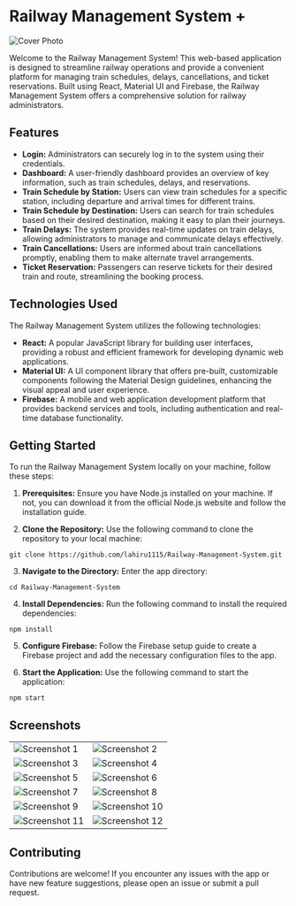 # Railway Management System +

![Cover Photo](public/static/screenshots/Header.png)

Welcome to the Railway Management System! This web-based application is designed to streamline railway operations and provide a convenient platform for managing train schedules, delays, cancellations, and ticket reservations. Built using React, Material UI and Firebase, the Railway Management System offers a comprehensive solution for railway administrators.

## Features

- **Login:** Administrators can securely log in to the system using their credentials.
- **Dashboard:** A user-friendly dashboard provides an overview of key information, such as train schedules, delays, and reservations.
- **Train Schedule by Station:** Users can view train schedules for a specific station, including departure and arrival times for different trains.
- **Train Schedule by Destination:** Users can search for train schedules based on their desired destination, making it easy to plan their journeys.
- **Train Delays:** The system provides real-time updates on train delays, allowing administrators to manage and communicate delays effectively.
- **Train Cancellations:** Users are informed about train cancellations promptly, enabling them to make alternate travel arrangements.
- **Ticket Reservation:** Passengers can reserve tickets for their desired train and route, streamlining the booking process.

## Technologies Used

The Railway Management System utilizes the following technologies:

- **React:** A popular JavaScript library for building user interfaces, providing a robust and efficient framework for developing dynamic web applications.
- **Material UI:** A UI component library that offers pre-built, customizable components following the Material Design guidelines, enhancing the visual appeal and user experience.
- **Firebase:** A mobile and web application development platform that provides backend services and tools, including authentication and real-time database functionality.

## Getting Started

To run the Railway Management System locally on your machine, follow these steps:

1. **Prerequisites:** Ensure you have Node.js installed on your machine. If not, you can download it from the official Node.js website and follow the installation guide.

2. **Clone the Repository:** Use the following command to clone the repository to your local machine:
```
git clone https://github.com/lahiru1115/Railway-Management-System.git
```

3. **Navigate to the Directory:** Enter the app directory:
```
cd Railway-Management-System
```

4. **Install Dependencies:** Run the following command to install the required dependencies:
```
npm install
```

5. **Configure Firebase:** Follow the Firebase setup guide to create a Firebase project and add the necessary configuration files to the app.

6. **Start the Application:** Use the following command to start the application:
```
npm start
```

## Screenshots

<table>
  <tr>
    <td>
      <img src="public/static/screenshots/Screenshot-1.png" alt="Screenshot 1">
    </td>
    <td>
      <img src="public/static/screenshots/Screenshot-2.png" alt="Screenshot 2">
    </td>
  </tr>
  <tr>
    <td>
      <img src="public/static/screenshots/Screenshot-3.png" alt="Screenshot 3">
    </td>
    <td>
      <img src="public/static/screenshots/Screenshot-4.png" alt="Screenshot 4">
    </td>
  </tr>
  <tr>
    <td>
      <img src="public/static/screenshots/Screenshot-5.png" alt="Screenshot 5">
    </td>
    <td>
      <img src="public/static/screenshots/Screenshot-6.png" alt="Screenshot 6">
    </td>
  </tr>
  <tr>
    <td>
      <img src="public/static/screenshots/Screenshot-7.png" alt="Screenshot 7">
    </td>
    <td>
      <img src="public/static/screenshots/Screenshot-8.png" alt="Screenshot 8">
    </td>
  </tr>
  <tr>
    <td>
      <img src="public/static/screenshots/Screenshot-9.png" alt="Screenshot 9">
    </td>
    <td>
      <img src="public/static/screenshots/Screenshot-10.png" alt="Screenshot 10">
    </td>
  </tr>
  <tr>
    <td>
      <img src="public/static/screenshots/Screenshot-11.png" alt="Screenshot 11">
    </td>
    <td>
      <img src="public/static/screenshots/Screenshot-12.png" alt="Screenshot 12">
    </td>
  </tr>
</table>

## Contributing

Contributions are welcome! If you encounter any issues with the app or have new feature suggestions, please open an issue or submit a pull request.
